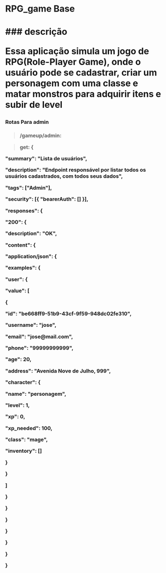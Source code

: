 <h1>RPG_game Base<h1>
### descrição 

Essa aplicação simula um jogo de RPG(Role-Player Game), onde o usuário pode se cadastrar, criar um personagem com uma classe e matar monstros para adquirir itens e subir de level

<h3> Rotas Para admin  <h3>

> /gameup/admin:
 
>   get: 
  {
<p>               "summary": "Lista de usuários",
<p>               "description": "Endpoint responsável por listar todos os usuários cadastrados, com todos seus dados",
<p>               "tags": ["Admin"],
<p>               "security": [{ "bearerAuth": [] }],
<p>               "responses": {
<p>                   "200": {
<p>                       "description": "OK",
<p>                       "content": {
<p>                            "application/json": {
<p>                                "examples": {
<p>                                    "user": {
<p>                                        "value": [
<p>                                            {
<p>                                                "id": "be668ff9-51b9-43cf-9f59-948dc02fe310",
<p>                                                "username": "jose",
<p>                                                "email": "jose@mail.com",
<p>                                                "phone": "99999999999",
<p>                                                "age": 20,
<p>                                                "address": "Avenida Nove de Julho, 999",
<p>                                                "character": {
<p>                                                    "name": "personagem",
<p>                                                    "level": 1,
<p>                                                    "xp": 0,
<p>                                                    "xp_needed": 100,
<p>                                                    "class": "mage",
<p>                                                    "inventory": []
<p>                                               }
<p>                                           }
<p>                                        ]
<p>                                   }
<p>                                }
<p>                            }
<p>                        }
<p>                    }
<p>                }
<p>        }
